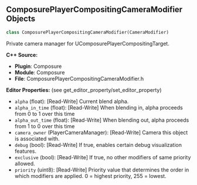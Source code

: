 ## ComposurePlayerCompositingCameraModifier Objects

```python
class ComposurePlayerCompositingCameraModifier(CameraModifier)
```

Private camera manager for  UComposurePlayerCompositingTarget.

**C++ Source:**

- **Plugin**: Composure
- **Module**: Composure
- **File**: ComposurePlayerCompositingCameraModifier.h

**Editor Properties:** (see get_editor_property/set_editor_property)

- ``alpha`` (float):  [Read-Write] Current blend alpha.
- ``alpha_in_time`` (float):  [Read-Write] When blending in, alpha proceeds from 0 to 1 over this time
- ``alpha_out_time`` (float):  [Read-Write] When blending out, alpha proceeds from 1 to 0 over this time
- ``camera_owner`` (PlayerCameraManager):  [Read-Write] Camera this object is associated with.
- ``debug`` (bool):  [Read-Write] If true, enables certain debug visualization features.
- ``exclusive`` (bool):  [Read-Write] If true, no other modifiers of same priority allowed.
- ``priority`` (uint8):  [Read-Write] Priority value that determines the order in which modifiers are applied. 0 = highest priority, 255 = lowest.

<a id="unreal.ComposurePlayerCompositingTarget"></a>